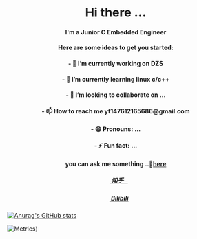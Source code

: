 
<h1 align="center">Hi there ...</h1> 

<h4 align="center">
  I'm a Junior C Embedded Engineer
</h4>

<h4 align="center">
Here are some ideas to get you started:
</h4>

<h4 align="center">
- 🔭 I’m currently working on DZS
</h4>

<h4 align="center">
- 🌱 I’m currently learning linux c/c++
</h4>

<h4 align="center">
- 💞️ I’m looking to collaborate on ...
</h4>

<h4 align="center">
- 📫 How to reach me yt147612165686@gmail.com
</h4>

<h4 align="center">
- 😄 Pronouns: ...
</h4>

<h4 align="center">
- ⚡ Fun fact: ...
</h4>


<h4 align="center">
  you can ask me something ..💬<a href="https://github.com/Vollereito/Vollereito/issues/new" target="_blank" title="issue">here</a>
</h4>

<h5 align="center">
  <img src="https://i.postimg.cc/1tf08KD5/zhihu.png" height="12" width="12" />
   <a href="https://www.zhihu.com/people/volleritoo" target="_blank" title="zhihu">&nbsp;知乎&nbsp;&nbsp;&nbsp;</a>
</h5>

<h5 align="center">
 <img src="https://i.postimg.cc/QMNJ3Dt7/bilibili.png" height="12" width="12"/>
 <a href="https://space.bilibili.com/306494243" target="_blank" title="bilibili">&nbsp;Bilibili</a>
</h5>


[![Anurag's GitHub stats](https://github-readme-stats.vercel.app/api?username=Vollereito)](https://github.com/anuraghazra/github-readme-stats)

![Metrics](https://metrics.lecoq.io/Vollereito?template=classic&isocalendar=1&languages=1&base=header%2C%20activity%2C%20community%2C%20repositories%2C%20metadata&base.indepth=false&base.hireable=false&base.skip=false&isocalendar=false&isocalendar.duration=half-year&languages=false&languages.limit=8&languages.threshold=0%25&languages.other=false&languages.colors=github&languages.sections=most-used&languages.indepth=false&languages.analysis.timeout=15&languages.analysis.timeout.repositories=7.5&languages.categories=markup%2C%20programming&languages.recent.categories=markup%2C%20programming&languages.recent.load=300&languages.recent.days=14&config.timezone=Asia%2FShanghai))
